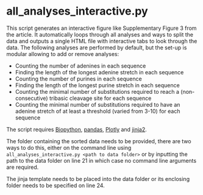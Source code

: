 # all_analyses_interactive.py
This script generates an interactive figure like Supplementary Figure 3 from the article. It automatically loops through all analyses and ways to split the data and outputs a single HTML file with interactive tabs to look through the data. The following analyses are performed by default, but the set-up is modular allowing to add or remove analyses:
  * Counting the number of adenines in each sequence
  * Finding the length of the longest adenine stretch in each sequence
  * Counting the number of purines in each sequence
  * Finding the length of the longest purine stretch in each sequence
  * Counting the minimal number of substitutions required to reach a (non-consecutive) tribasic cleavage site for each sequence
  * Counting the minimal number of substitutions required to have an adenine stretch of at least a threshold (varied from 3-10) for each sequence

The script requires [Biopython](https://anaconda.org/conda-forge/biopython), [pandas](https://anaconda.org/conda-forge/pandas), [Plotly](https://anaconda.org/plotly/plotly) and [jinja2](https://anaconda.org/anaconda/jinja2).

The folder containing the sorted data needs to be provided, there are two ways to do this, either on the command line using
`all_analyses_interactive.py <path to data folder>`
or by inputting the path to the data folder on line 21 in which case no command line arguments are required.

The jinja template needs to be placed into the data folder or its enclosing folder needs to be specified on line 24.
